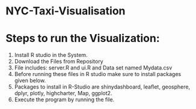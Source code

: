 # NYC-Taxi-Visualisation


# Steps to run the Visualization:

1.	Install R studio in the System.
2.	Download the Files from Repository 
3.	File includes: server.R and ui.R and Data set named Mydata.csv
4.	Before running these files in R studio make sure to install packages given below.
5.	Packages to install in R-Studio are shinydashboard, leaflet, geosphere, dplyr, plotly, highcharter, Map, ggplot2.
6.	Execute the program by running the file.


